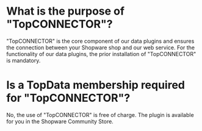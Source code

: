 # What is the purpose of "TopCONNECTOR"?

"TopCONNECTOR" is the core component of our data plugins and ensures the connection between your Shopware shop and our web service. For the functionality of our data plugins, the prior installation of "TopCONNECTOR" is mandatory.

# Is a TopData membership required for "TopCONNECTOR"?

No, the use of "TopCONNECTOR" is free of charge. The plugin is available for you in the Shopware Community Store.
